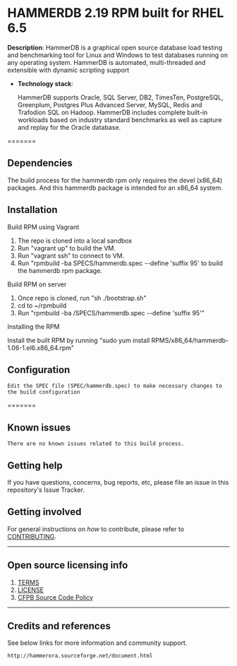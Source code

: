 # HAMMERDB 2.19 RPM built for RHEL 6.5

**Description**:  HammerDB is a graphical open source database load testing and benchmarking tool for Linux and Windows to test databases running on any operating system. HammerDB is automated, multi-threaded and extensible with dynamic scripting support

  - **Technology stack**: 

    HammerDB supports Oracle, SQL Server, DB2, TimesTen, PostgreSQL, Greenplum, Postgres Plus Advanced Server, MySQL,  Redis and Trafodion SQL on Hadoop. HammerDB includes complete built-in workloads based on industry standard benchmarks as well as capture and replay for the Oracle database.


=======

## Dependencies

The build process for the hammerdb rpm only requires the devel (x86_64) packages. 
And this hammerdb package is intended for an x86_64 system.

## Installation

Build RPM using Vagrant

1. The repo is cloned into a local sandbox
2. Run "vagrant up" to build the VM.
3. Run "vagrant ssh" to connect to VM.
4. Run "rpmbuild -ba SPECS/hammerdb.spec --define 'suffix 95' to build the hammerdb rpm package.

Build RPM on server

1. Once repo is cloned, run "sh ./bootstrap.sh"
2. cd to ~/rpmbuild 
3. Run "rpmbuild -ba /SPECS/hammerdb.spec --define 'suffix 95'"

Installing the RPM 

Install the built RPM by running "sudo yum install RPMS/x86_64/hammerdb-1.06-1.el6.x86_64.rpm"

## Configuration

    Edit the SPEC file (SPEC/hammerdb.spec) to make necessary changes to the build configuration

=======


## Known issues

    There are no known issues related to this build process.

## Getting help

If you have questions, concerns, bug reports, etc, please file an issue in this repository's Issue Tracker.


## Getting involved

For general instructions on _how_ to contribute, please refer to [CONTRIBUTING](CONTRIBUTING.md).


----

## Open source licensing info
1. [TERMS](TERMS.md)
2. [LICENSE](LICENSE)
3. [CFPB Source Code Policy](https://github.com/cfpb/source-code-policy/)


----

## Credits and references

See below links for more information and community support.

    http://hammerora.sourceforge.net/document.html
